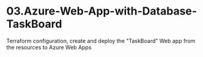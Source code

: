 # 03.Azure-Web-App-with-Database-TaskBoard
Terraform configuration, create and deploy the "TaskBoard" Web app from the resources to Azure Web Apps
